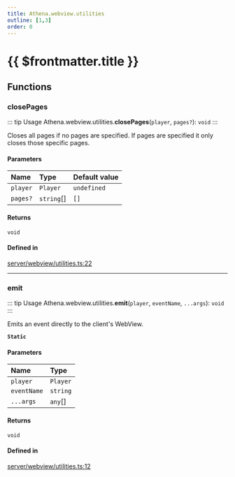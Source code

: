 ```yaml
---
title: Athena.webview.utilities
outline: [1,3]
order: 0
---
```


# {{ $frontmatter.title }}


## Functions

### closePages

::: tip Usage
Athena.webview.utilities.**closePages**(`player`, `pages?`): `void`
:::

Closes all pages if no pages are specified.
If pages are specified it only closes those specific pages.

#### Parameters

| Name | Type | Default value |
| :------ | :------ | :------ |
| `player` | `Player` | `undefined` |
| `pages?` | `string`[] | `[]` |

#### Returns

`void`

#### Defined in

[server/webview/utilities.ts:22](https://github.com/Stuyk/altv-athena/blob/f9f448a/src/core/server/webview/utilities.ts#L22)

___

### emit

::: tip Usage
Athena.webview.utilities.**emit**(`player`, `eventName`, `...args`): `void`
:::

Emits an event directly to the client's WebView.

**`Static`**

#### Parameters

| Name | Type |
| :------ | :------ |
| `player` | `Player` |
| `eventName` | `string` |
| `...args` | `any`[] |

#### Returns

`void`

#### Defined in

[server/webview/utilities.ts:12](https://github.com/Stuyk/altv-athena/blob/f9f448a/src/core/server/webview/utilities.ts#L12)
